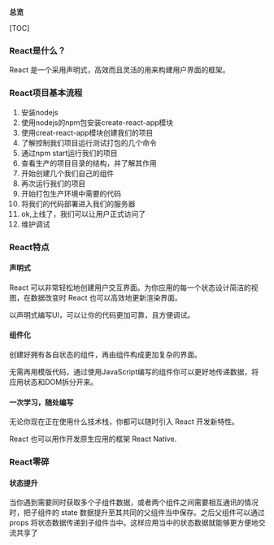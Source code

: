 **总览**

[TOC]

### React是什么？

React 是一个采用声明式，高效而且灵活的用来构建用户界面的框架。



### React项目基本流程

1. 安装nodejs
2. 使用nodejs的npm包安装create-react-app模块
3. 使用creat-react-app模块创建我们的项目
4. 了解控制我们项目运行测试打包的几个命令
5. 通过npm start运行我们的项目
6. 查看生产的项目目录的结构，并了解其作用
7. 开始创建几个我们自己的组件
8. 再次运行我们的项目
9. 开始打包生产环境中需要的代码
10. 将我们的代码部署进入我们的服务器
11. ok,上线了，我们可以让用户正式访问了
12. 维护调试




### React特点

#### 声明式

React 可以非常轻松地创建用户交互界面。为你应用的每一个状态设计简洁的视图，在数据改变时 React 也可以高效地更新渲染界面。

以声明式编写UI，可以让你的代码更加可靠，且方便调试。

#### 组件化

创建好拥有各自状态的组件，再由组件构成更加复杂的界面。

无需再用模版代码，通过使用JavaScript编写的组件你可以更好地传递数据，将应用状态和DOM拆分开来。

#### 一次学习，随处编写

无论你现在正在使用什么技术栈，你都可以随时引入 React 开发新特性。

React 也可以用作开发原生应用的框架 React Native.





### React零碎

#### 状态提升

当你遇到需要同时获取多个子组件数据，或者两个组件之间需要相互通讯的情况时，把子组件的 state 数据提升至其共同的父组件当中保存。之后父组件可以通过 props 将状态数据传递到子组件当中。这样应用当中的状态数据就能够更方便地交流共享了